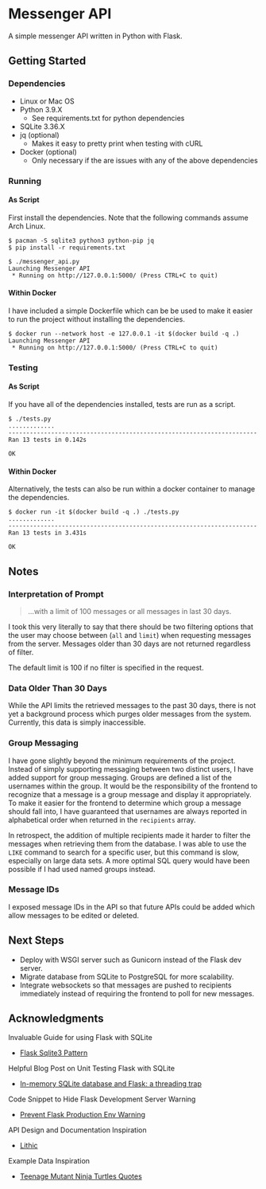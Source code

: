 # Messenger API

A simple messenger API written in Python with Flask.

## Getting Started

### Dependencies

* Linux or Mac OS
* Python 3.9.X
    * See requirements.txt for python dependencies
* SQLite 3.36.X
* jq (optional)
    * Makes it easy to pretty print when testing with cURL
* Docker (optional)
    * Only necessary if the are issues with any of the above dependencies

### Running

#### As Script

First install the dependencies. Note that the following commands assume Arch Linux.
```
$ pacman -S sqlite3 python3 python-pip jq
$ pip install -r requirements.txt
```

```
$ ./messenger_api.py
Launching Messenger API
 * Running on http://127.0.0.1:5000/ (Press CTRL+C to quit)
```

#### Within Docker

I have included a simple Dockerfile which can be be used to make it easier to
run the project without installing the dependencies.

```
$ docker run --network host -e 127.0.0.1 -it $(docker build -q .)
Launching Messenger API
 * Running on http://127.0.0.1:5000/ (Press CTRL+C to quit)
```

### Testing

#### As Script

If you have all of the dependencies installed, tests are run as a script.

```
$ ./tests.py
.............
----------------------------------------------------------------------
Ran 13 tests in 0.142s

OK
```

#### Within Docker

Alternatively, the tests can also be run within a docker container to manage
the dependencies.

```
$ docker run -it $(docker build -q .) ./tests.py
.............
----------------------------------------------------------------------
Ran 13 tests in 3.431s

OK
```

## Notes

### Interpretation of Prompt

> ...with a limit of 100 messages or all messages in last 30 days.

I took this very literally to say that there should be two filtering options
that the user may choose between (`all` and `limit`) when requesting messages
from the server. Messages older than 30 days are not returned regardless of filter.

The default limit is 100 if no filter is specified in the request.

### Data Older Than 30 Days

While the API limits the retrieved messages to the past 30 days, there is not
yet a background process which purges older messages from the system.
Currently, this data is simply inaccessible.

### Group Messaging

I have gone slightly beyond the minimum requirements of the project. Instead of
simply supporting messaging between two distinct users, I have added support
for group messaging. Groups are defined a list of the usernames within the
group. It would be the responsibility of the frontend to recognize that a
message is a group message and display it appropriately. To make it easier for
the frontend to determine which group a message should fall into, I have
guaranteed that usernames are always reported in alphabetical order when
returned in the `recipients` array.

In retrospect, the addition of multiple recipients made it harder to filter the
messages when retrieving them from the database. I was able to use the `LIKE`
command to search for a specific user, but this command is slow, especially on
large data sets. A more optimal SQL query would have been possible if I had
used named groups instead.

### Message IDs

I exposed message IDs in the API so that future APIs could be added which
allow messages to be edited or deleted.

## Next Steps

* Deploy with WSGI server such as Gunicorn instead of the Flask dev server.
* Migrate database from SQLite to PostgreSQL for more scalability.
* Integrate websockets so that messages are pushed to recipients immediately
  instead of requiring the frontend to poll for new messages.

## Acknowledgments

Invaluable Guide for using Flask with SQLite
* [Flask Sqlite3 Pattern](https://flask.palletsprojects.com/en/2.0.x/patterns/sqlite3/)

Helpful Blog Post on Unit Testing Flask with SQLite
* [In-memory SQLite database and Flask: a threading trap](https://gehrcke.de/2015/05/in-memory-sqlite-database-and-flask-a-threading-trap/)

Code Snippet to Hide Flask Development Server Warning
* [Prevent Flask Production Env Warning](https://gist.github.com/jerblack/735b9953ba1ab6234abb43174210d356)

API Design and Documentation Inspiration
* [Lithic](https://docs.lithic.com/)

Example Data Inspiration
* [Teenage Mutant Ninja Turtles Quotes](https://screenrant.com/teenage-mutant-ninja-turtles-original-trilogy-best-quotes/)
